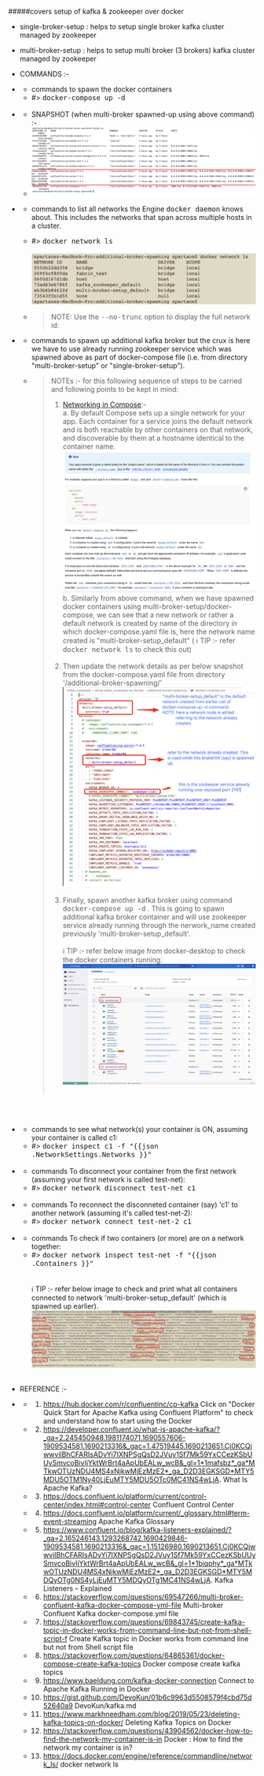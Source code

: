 
#####covers setup of kafka & zookeeper over docker

  * single-broker-setup : helps to setup single broker kafka cluster managed by zookeeper
  * multi-broker-setup  : helps to setup multi broker (3 brokers) kafka cluster managed by zookeeper

  * COMMANDS :-
  * *  commands to spawn the docker containers
    *  #> <kbd>docker-compose up -d </kbd><br/><br/>

  * * SNAPSHOT (when multi-broker spawned-up using above command) :- <br/>
    *  ![Alt text](../../assets/img/multi-broker-docker-spawned-containers.png)

  * *  commands to list all networks the Engine <kbd>docker daemon</kbd> knows about. This includes the networks that span across multiple hosts in a cluster.
    *  #> <kbd>docker network ls </kbd><br/><br/>
      ![Alt text](../../assets/img/output.network.ls.png)

    * > NOTE: Use the <kbd>--no-trunc</kbd> option to display the full network id:

  * *  commands to spawn up additional kafka broker but the crux is here we have to use already running zookeeper service which was spawned above as part of docker-compose file (i.e. from directory "multi-broker-setup" or "single-broker-setup").
    * > NOTEs :- for this following sequence of steps to be carried and following points to be kept in mind: <br/>
      >  1. [Networking in Compose](https://docs.docker.com/compose/networking/):- <br/>
            a.    By default Compose sets up a single network for your app. Each container for a service joins the default network and is both reachable by other containers on that network, and discoverable by them at a hostname identical to the container name.
            ![Alt text](../../assets/img/theory.networking.docker.compose.png) 
            b. Similarly from above command, when we have spawned docker containers using multi-broker-setup/docker-compose, we can see that a new network or rather a default network is created by name of the directory in which docker-compose.yaml file is, here the network name created is "multi-broker-setup_default" ( ℹ️ TIP :- refer <kbd>docker network ls</kbd> to check this out) <br/><br/>
      > 2. Then update the network details as per below snapshot from the docker-compose.yaml file from directory '/additional-broker-spawning/'
            ![Alt text](../../assets/img/snap.docker.compose.additional.broker.png) <br/>
            <br/>
      > 3. Finally, spawn another kafka broker using command <kbd>docker-compose up -d</kbd> . This is going to spawn additional kafka broker container and will use zookeeper service already running through the nerwork_name created previously 'multi-broker-setup_default'. <br/><br/>
            ℹ️ TIP :- refer below image from docker-desktop to check the docker containers running. <br/>
            ![Alt text](../../assets/img/snap.docker.container.from.docker.desktop.png) <br/><br/>
      
      <br/><br/>
  * *  commands to see what network(s) your container is ON, assuming your container is called c1:
    *  #> <kbd>docker inspect c1 -f "{{json .NetworkSettings.Networks }}" </kbd><br/><br/>

  * *  commands To disconnect your container from the first network (assuming your first network is called test-net):
    *  #> <kbd>docker network disconnect test-net c1 </kbd><br/><br/>  

  * *  commands To reconnect the disconneted container (say) 'c1' to another network (assuming it's called test-net-2):
    *  #> <kbd>docker network connect test-net-2 c1 </kbd><br/><br/>  

  * *  commands To check if two containers (or more) are on a network together:
    *  #> <kbd>docker network inspect test-net -f "{{json .Containers }}" </kbd><br/><br/>  
            ℹ️ TIP :- refer below image to check and print what all containers connected to network 'multi-broker-setup_default' (which is spawned up earlier). <br/>
            ![Alt text](../../assets/img/snap.to.check.containers.on.same.nw.png) <br/><br/>
 

  
   
  * REFERENCE :-
  * * 1.  https://hub.docker.com/r/confluentinc/cp-kafka
          Click on "Docker Quick Start for Apache Kafka using Confluent Platform" to check and understand how to start using the Docker
         
    * 2.  https://developer.confluent.io/what-is-apache-kafka/?_ga=2.245450948.1981174071.1690557606-1909534581.1690213316&_gac=1.47519445.1690213651.Cj0KCQjwwvilBhCFARIsADvYi7IXNPSgQsD2JVuy1Sf7Mk59YxCCezKSbUUySmvcoBivIjYktWrBrt4aApUbEALw_wcB&_gl=1*1mafsbz*_ga*MTkwOTUzNDU4MS4xNjkwMjEzMzE2*_ga_D2D3EGKSGD*MTY5MDU5OTM1Ny40LjEuMTY5MDU5OTc0MC41NS4wLjA.
          What Is Apache Kafka?
          
    * 3.  https://docs.confluent.io/platform/current/control-center/index.html#control-center
          Confluent Control Center
   
    * 4.  https://docs.confluent.io/platform/current/_glossary.html#term-event-streaming
          Apache Kafka Glossary

    * 5.  https://www.confluent.io/blog/kafka-listeners-explained/?_ga=2.165246143.1293268742.1690429846-1909534581.1690213316&_gac=1.15126980.1690213651.Cj0KCQjwwvilBhCFARIsADvYi7IXNPSgQsD2JVuy1Sf7Mk59YxCCezKSbUUySmvcoBivIjYktWrBrt4aApUbEALw_wcB&_gl=1*1biqphy*_ga*MTkwOTUzNDU4MS4xNjkwMjEzMzE2*_ga_D2D3EGKSGD*MTY5MDQyOTg0NS4yLjEuMTY5MDQyOTg1MC41NS4wLjA.
          Kafka Listeners – Explained

    * 6.  https://stackoverflow.com/questions/69547266/multi-broker-confluent-kafka-docker-compose-yml-file
          Multi-broker Confluent Kafka docker-compose.yml file

    * 7.  https://stackoverflow.com/questions/69843745/create-kafka-topic-in-docker-works-from-command-line-but-not-from-shell-script-f
          Create Kafka topic in Docker works from command line but not from Shell script file

    * 8.  https://stackoverflow.com/questions/64865361/docker-compose-create-kafka-topics
          Docker compose create kafka topics

    * 9.  https://www.baeldung.com/kafka-docker-connection
          Connect to Apache Kafka Running in Docker

    * 10. https://gist.github.com/DevoKun/01b6c9963d5508579f4cbd75d52640a9
          DevoKun/kafka.md

    * 11. https://www.markhneedham.com/blog/2019/05/23/deleting-kafka-topics-on-docker/
          Deleting Kafka Topics on Docker

    * 12. https://stackoverflow.com/questions/43904562/docker-how-to-find-the-network-my-container-is-in
          Docker : How to find the network my container is in?

    * 13. https://docs.docker.com/engine/reference/commandline/network_ls/
          docker network ls
               
             
